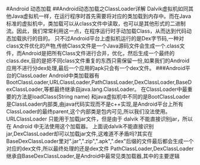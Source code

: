 #Android 动态加载
##Android动态加载之ClassLoader详解
Dalvik虚拟机如同其他Java虚拟机一样，在运行程序时首先需要将对应的类加载到内存中。而在Java标准的虚拟机中，类加载可以从class文件中读取，也可以是其他形式的二进制流。因此，我们常常利用这一点，在程序运行时手动加载Class，从而达到代码动态加载执行的目的。
只不过Android平台上虚拟机运行的是Dex字节码,一种对class文件优化的产物,传统Class文件是一个Java源码文件会生成一个.class文件，而Android是把所有Class文件进行合并，优化，然后生成一个最终的class.dex,目的是把不同class文件重复的东西只需保留一份,如果我们的Android应用不进行分dex处理,最后一个应用的apk只会有一个dex文件。
###Android平台的ClassLoader
Android中类加载器有BootClassLoader,URLClassLoader,PathClassLoader,DexClassLoader,BaseDexClassLoader,等都最终继承自java.lang.ClassLoader。
在ClassLoader中最重要的方法是loadClass(String name)
和java虚拟机中不同的是BootClassLoader是ClassLoader内部类,由java代码实现而不是c++实现,是Android平台上所有ClassLoader的最终parent,这个内部类是包内可见,所以我们没法使用。
URLClassLoader 只能用于加载jar文件，但是由于 dalvik 不能直接识别jar，所以在 Android 中无法使用这个加载器。
上面说dalvik不能直接识别jar,DexClassLoader却可以加载jar文件,这难道不矛盾吗?其实在BaseDexClassLoader里对".jar",".zip",".apk",".dex"后缀的文件最后都会生成一个对应的dex文件,所以最终处理的还是dex文件
PathClassLoader,DexClassLoader继承自BaseDexClassLoader,是Android中最常见类加载器,其中的主要逻辑